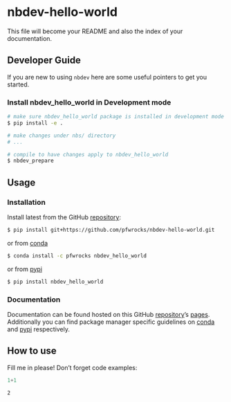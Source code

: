 # nbdev-hello-world


<!-- WARNING: THIS FILE WAS AUTOGENERATED! DO NOT EDIT! -->

This file will become your README and also the index of your
documentation.

## Developer Guide

If you are new to using `nbdev` here are some useful pointers to get you
started.

### Install nbdev_hello_world in Development mode

``` sh
# make sure nbdev_hello_world package is installed in development mode
$ pip install -e .

# make changes under nbs/ directory
# ...

# compile to have changes apply to nbdev_hello_world
$ nbdev_prepare
```

## Usage

### Installation

Install latest from the GitHub
[repository](https://github.com/pfwrocks/nbdev-hello-world):

``` sh
$ pip install git+https://github.com/pfwrocks/nbdev-hello-world.git
```

or from [conda](https://anaconda.org/pfwrocks/nbdev-hello-world)

``` sh
$ conda install -c pfwrocks nbdev_hello_world
```

or from [pypi](https://pypi.org/project/nbdev-hello-world/)

``` sh
$ pip install nbdev_hello_world
```

### Documentation

Documentation can be found hosted on this GitHub
[repository](https://github.com/pfwrocks/nbdev-hello-world)’s
[pages](https://pfwrocks.github.io/nbdev-hello-world/). Additionally you
can find package manager specific guidelines on
[conda](https://anaconda.org/pfwrocks/nbdev-hello-world) and
[pypi](https://pypi.org/project/nbdev-hello-world/) respectively.

## How to use

Fill me in please! Don’t forget code examples:

``` python
1+1
```

    2
